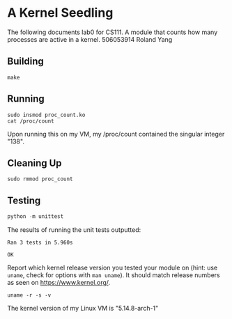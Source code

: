 # A Kernel Seedling
The following documents lab0 for CS111. A module that counts how many processes are active in a kernel.
506053914 Roland Yang

## Building
```shell
make
```

## Running
```shell
sudo insmod proc_count.ko
cat /proc/count
```
Upon running this on my VM, my /proc/count contained the singular integer "138".

## Cleaning Up
```shell
sudo rmmod proc_count
```

## Testing
```python
python -m unittest
```
The results of running the unit tests outputted:
```shell
Ran 3 tests in 5.960s

OK
```

Report which kernel release version you tested your module on
(hint: use `uname`, check for options with `man uname`).
It should match release numbers as seen on https://www.kernel.org/.

```shell
uname -r -s -v
```
The kernel version of my Linux VM is "5.14.8-arch-1"